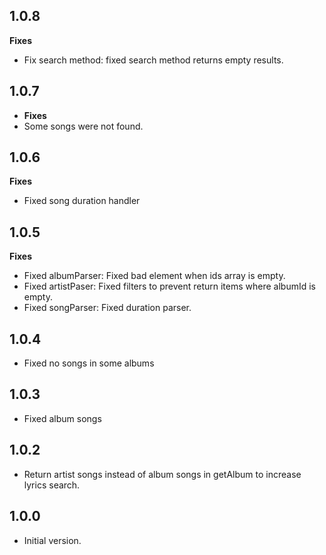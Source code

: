 ## 1.0.8
**Fixes**
- Fix search method: fixed search method returns empty results.

## 1.0.7

- **Fixes**
- Some songs were not found.

## 1.0.6

**Fixes**
- Fixed song duration handler

## 1.0.5

**Fixes**
- Fixed albumParser: Fixed bad element when ids array is empty.
- Fixed artistPaser: Fixed filters to prevent return items where albumId is empty.
- Fixed songParser: Fixed duration parser.

## 1.0.4

- Fixed no songs in some albums

## 1.0.3

- Fixed album songs

## 1.0.2

- Return artist songs instead of album songs in getAlbum to increase lyrics search.

## 1.0.0

- Initial version.
